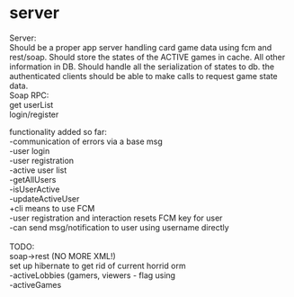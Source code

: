 # server
Server:<br>
Should be a proper app server handling card game data using fcm and rest/soap. Should store the states of the ACTIVE games in cache. All other information in DB. Should handle all the serialization of states to db.
the authenticated clients should be able to make calls to request game state data.
<br>
Soap RPC:<br>
get userList<br>
login/register<br>

functionality added so far:<br>
-communication of errors via a base msg<br>
-user login<br>
-user registration<br>
-active user list<br>
    -getAllUsers<br>
    -isUserActive<br>
    -updateActiveUser<br>
+cli means to use FCM<br>
    -user registration and interaction resets FCM key for user<br>
    -can send msg/notification to user using username directly
<br><br>
TODO:<br>
soap->rest (NO MORE XML!)<br>
set up hibernate to get rid of current horrid orm<br>
-activeLobbies (gamers, viewers - flag using<br>
-activeGames<br>


